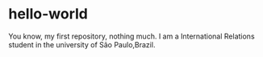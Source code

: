 # hello-world
You know, my first repository, nothing much.
I am a International Relations student in the university of São Paulo,Brazil.
